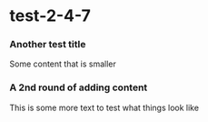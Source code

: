 # test-2-4-7
### Another test title
Some content that is smaller
### A 2nd round of adding content
This is some more text to test what things look like
